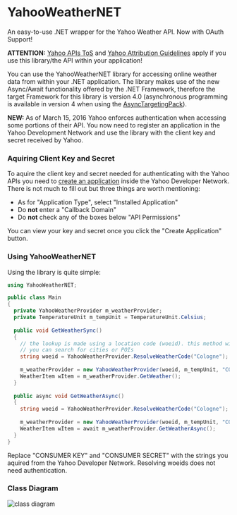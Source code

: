 # YahooWeatherNET
An easy-to-use .NET wrapper for the Yahoo Weather API. Now with OAuth Support!

**ATTENTION:** [Yahoo APIs ToS](https://policies.yahoo.com/us/en/yahoo/terms/product-atos/apiforydn/index.htm) and [Yahoo Attribution Guidelines](https://developer.yahoo.com/attribution/) apply if you use this library/the API within your application!

You can use the YahooWeatherNET library for accessing online weather data from within your .NET application. The library makes use of the new Async/Await functionality offered by the .NET Framework, therefore the target Framework for this library is version 4.0 (asynchronous programming is available in version 4 when using the [AsyncTargetingPack](https://www.microsoft.com/en-us/download/details.aspx?id=29576)).

**NEW:** As of March 15, 2016 Yahoo enforces authentication when accessing some portions of their API. You now need to register an application in the Yahoo Development Network and use the library with the client key and secret received by Yahoo.

### Aquiring Client Key and Secret
To aquire the client key and secret needed for authenticating with the Yahoo APIs you need to [create an application](https://developer.yahoo.com/apps/create/) inside the Yahoo Developer Network.
There is not much to fill out but three things are worth mentioning:
* As for "Application Type", select "Installed Application"
* Do **not** enter a "Callback Domain"
* Do **not** check any of the boxes below "API Permissions"

You can view your key and secret once you click the "Create Application" button.

### Using YahooWeatherNET
Using the library is quite simple:
```c#
using YahooWeatherNET;

public class Main
{
  private YahooWeatherProvider m_weatherProvider;
  private TemperatureUnit m_tempUnit = TemperatureUnit.Celsius;
  
  public void GetWeatherSync()
  {
    // the lookup is made using a location code (woeid). this method will return the location code matching your search term.
    // you can search for cities or POIs
    string woeid = YahooWeatherProvider.ResolveWeatherCode("Cologne");
  
    m_weatherProvider = new YahooWeatherProvider(woeid, m_tempUnit, "CONSUMER KEY", "CONSUMER SECRET");
    WeatherItem wItem = m_weatherProvider.GetWeather();
  }
  
  public async void GetWeatherAsync()
  {
    string woeid = YahooWeatherProvider.ResolveWeatherCode("Cologne");
  
    m_weatherProvider = new YahooWeatherProvider(woeid, m_tempUnit, "CONSUMER KEY", "CONSUMER SECRET");
    WeatherItem wItem = await m_weatherProvider.GetWeatherAsync();
  }
}
```
Replace "CONSUMER KEY" and "CONSUMER SECRET" with the strings you aquired from the Yahoo Developer Network. Resolving woeids does not need authentication.

### Class Diagram
![class diagram](https://raw.githubusercontent.com/destiny14/YahooWeatherNET/master/ClassDiagram.png)
